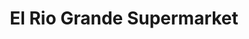 ---
title: "El Rio Grande Supermarket"
url: /grand-prairie/el-rio-grande-supermarket/
shop: supermarket
---